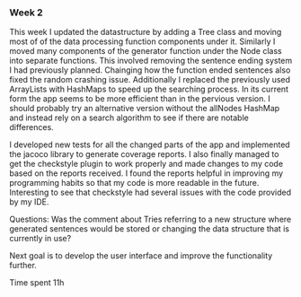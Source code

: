 ### Week 2

This week I updated the datastructure by adding a Tree class and moving most of of the data processing function components under it. Similarly I moved many components of the generator function under the Node class into separate functions. This involved removing the sentence ending system I had previously planned. Chainging how the function ended sentences also fixed the random crashing issue. Additionally I replaced the previously used ArrayLists with HashMaps to speed up the searching process. In its current form the app seems to be more efficient than in the pervious version. I should probably try an alternative version without the allNodes HashMap and instead rely on a search algorithm to see if there are notable differences.

I developed new tests for all the changed parts of the app and implemented the jacoco library to generate coverage reports. I also finally managed to get the checkstyle plugin to work properly and made changes to my code based on the reports received. I found the reports helpful in improving my programming habits so that my code is more readable in the future. Interesting to see that checkstyle had several issues with the code provided by my IDE.

Questions:
Was the comment about Tries referring to a new structure where generated sentences would be stored or changing the data structure that is currently in use?

Next goal is to develop the user interface and improve the functionality further.

Time spent 11h

